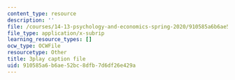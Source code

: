 ```yaml
---
content_type: resource
description: ''
file: /courses/14-13-psychology-and-economics-spring-2020/910585a6b6ae52bc8dfb7d6df26e429a_j5XdY5wkVTA.vtt
file_type: application/x-subrip
learning_resource_types: []
ocw_type: OCWFile
resourcetype: Other
title: 3play caption file
uid: 910585a6-b6ae-52bc-8dfb-7d6df26e429a
---
```

